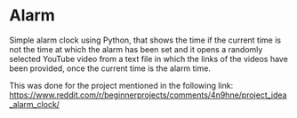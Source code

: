 # Alarm

Simple alarm clock using Python, that shows the time if the current time is not the time at which the alarm has been set and it opens a randomly selected YouTube video from a text file in which the links of the videos have been provided, once the current time is the alarm time.

This was done for the project mentioned in the following link:
https://www.reddit.com/r/beginnerprojects/comments/4n9hne/project_idea_alarm_clock/
